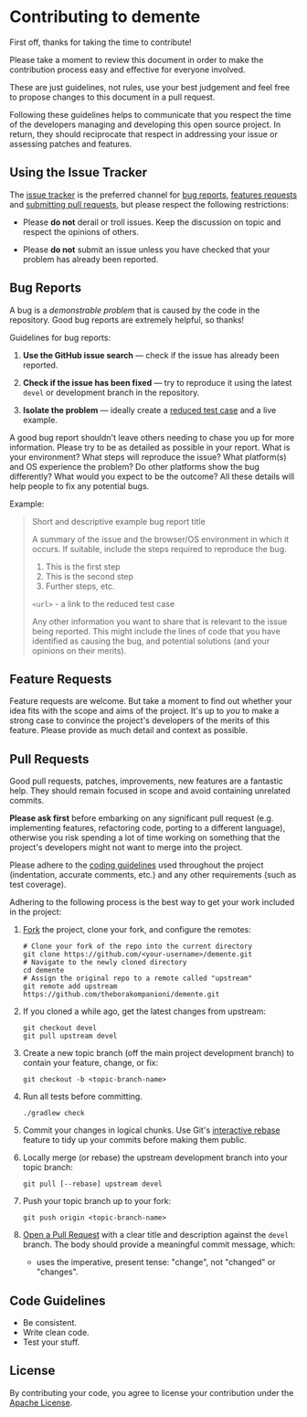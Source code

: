 # Contributing to demente

First off, thanks for taking the time to contribute!

Please take a moment to review this document in order to make the contribution
process easy and effective for everyone involved.

These are just guidelines, not rules, use your best judgement and feel free to propose changes 
to this document in a pull request.

Following these guidelines helps to communicate that you respect the time of
the developers managing and developing this open source project. In return,
they should reciprocate that respect in addressing your issue or assessing
patches and features.

## Using the Issue Tracker

The [issue tracker](https://github.com/theborakompanioni/demente/issues) is
the preferred channel for [bug reports](#bug-reports), [features requests](#feature-requests)
and [submitting pull requests](#pull-requests), but please respect the following
restrictions:

* Please **do not** derail or troll issues. Keep the discussion on topic and
  respect the opinions of others.

* Please **do not** submit an issue unless you have checked that your problem has
  already been reported.

## Bug Reports

A bug is a _demonstrable problem_ that is caused by the code in the repository.
Good bug reports are extremely helpful, so thanks!

Guidelines for bug reports:

1. **Use the GitHub issue search** &mdash; check if the issue has already been
   reported.

2. **Check if the issue has been fixed** &mdash; try to reproduce it using the
   latest `devel` or development branch in the repository.

3. **Isolate the problem** &mdash; ideally create a [reduced test
   case](https://css-tricks.com/reduced-test-cases/) and a live example.


A good bug report shouldn't leave others needing to chase you up for more
information. Please try to be as detailed as possible in your report. What is
your environment? What steps will reproduce the issue? What platform(s) and OS
experience the problem? Do other platforms show the bug differently? What
would you expect to be the outcome? All these details will help people to fix
any potential bugs.

Example:

> Short and descriptive example bug report title
>
> A summary of the issue and the browser/OS environment in which it occurs. If
> suitable, include the steps required to reproduce the bug.
>
> 1. This is the first step
> 2. This is the second step
> 3. Further steps, etc.
>
> `<url>` - a link to the reduced test case
>
> Any other information you want to share that is relevant to the issue being
> reported. This might include the lines of code that you have identified as
> causing the bug, and potential solutions (and your opinions on their
> merits).


## Feature Requests

Feature requests are welcome. But take a moment to find out whether your idea
fits with the scope and aims of the project. It's up to *you* to make a strong
case to convince the project's developers of the merits of this feature. Please
provide as much detail and context as possible.


## Pull Requests

Good pull requests, patches, improvements, new features are a fantastic
help. They should remain focused in scope and avoid containing unrelated
commits.

**Please ask first** before embarking on any significant pull request (e.g.
implementing features, refactoring code, porting to a different language),
otherwise you risk spending a lot of time working on something that the
project's developers might not want to merge into the project.

Please adhere to the [coding guidelines](#code-guidelines) used throughout the
project (indentation, accurate comments, etc.) and any other requirements
(such as test coverage).

Adhering to the following process is the best way to get your work
included in the project:

1. [Fork](http://help.github.com/fork-a-repo/) the project, clone your fork,
   and configure the remotes:

   ```shell script
   # Clone your fork of the repo into the current directory
   git clone https://github.com/<your-username>/demente.git
   # Navigate to the newly cloned directory
   cd demente
   # Assign the original repo to a remote called "upstream"
   git remote add upstream https://github.com/theborakompanioni/demente.git
   ```

2. If you cloned a while ago, get the latest changes from upstream:

   ```shell script
   git checkout devel
   git pull upstream devel
   ```

3. Create a new topic branch (off the main project development branch) to
   contain your feature, change, or fix:

   ```shell script
   git checkout -b <topic-branch-name>
   ```

4. Run all tests before committing.
   ```shell script
   ./gradlew check
   ```
   
5. Commit your changes in logical chunks. Use Git's
   [interactive rebase](https://help.github.com/articles/interactive-rebase)
   feature to tidy up your commits before making them public.

6. Locally merge (or rebase) the upstream development branch into your topic branch:

   ```shell script
   git pull [--rebase] upstream devel
   ```
   
7. Push your topic branch up to your fork:

   ```shell script
   git push origin <topic-branch-name>
   ```

8. [Open a Pull Request](https://help.github.com/articles/using-pull-requests/)
    with a clear title and description against the `devel` branch.
    The body should provide a meaningful commit message, which:
    - uses the imperative, present tense: "change", not "changed" or "changes".


## Code Guidelines

- Be consistent.
- Write clean code.
- Test your stuff.

## License

By contributing your code, you agree to license your contribution under the [Apache License](LICENSE).

